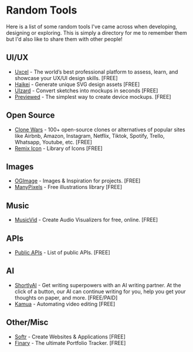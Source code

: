 # Random Tools
Here is a list of some random tools I've came across when developing, designing or exploring. This is simply a directory for me to remember them but I'd also like to share them with other people!

## UI/UX

* [Uxcel](https://uxcel.com/) - The world’s best professional platform to assess, learn, and showcase your UX/UI design skills. [FREE]
* [Haikei](https://haikei.app/) - Generate unique SVG design assets [FREE]
* [UIzard](https://uizard.io/) - Convert sketches into mockups in seconds [FREE]
* [Previewed](https://previewed.app/) - The simplest way to create device mockups. [FREE]

## Open Source

* [Clone Wars](https://gourav.io/clone-wars) - 100+ open-source clones or alternatives of popular sites like Airbnb, Amazon, Instagram, Netflix, Tiktok, Spotify, Trello, Whatsapp, Youtube, etc. [FREE]
* [Remix Icon](https://remixicon.com/) - Library of Icons [FREE]

## Images

* [OGImage](https://www.ogimage.gallery/) - Images & Inspiration for projects. [FREE]
* [ManyPixels](https://www.manypixels.co/gallery) - Free illustrations library [FREE]


## Music

* [MusicVid](https://musicvid.org/) - Create Audio Visualizers for free, online. [FREE]


## APIs

* [Public APIs](https://publicapis.sznm.dev/all) - List of public APIs. [FREE]

## AI

* [ShortlyAI](https://shortlyai.com/) - Get writing superpowers with an AI writing partner. At the click of a button, our AI can continue writing for you, help you get your thoughts on paper, and more. [FREE/PAID]
* [Kamua](https://kamua.com/) - Automating video editing [FREE]


## Other/Misc

* [Softr](https://www.softr.io/) - Create Websites & Applications [FREE]
* [Finary](https://finary.eu/) - The ultimate Portfolio Tracker. [FREE]
